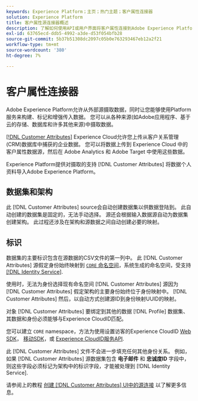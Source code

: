 ```yaml
---
keywords: Experience Platform；主页；热门主题；客户属性连接器
solution: Experience Platform
title: 客户属性源连接器概述
description: 了解如何使用API或用户界面将客户属性连接到Adobe Experience Platform
exl-id: 63765ecd-ddb5-4992-a3de-d53f054bfb28
source-git-commit: 5b37b51308dc2097c05b0e763293467eb12a2f21
workflow-type: tm+mt
source-wordcount: '380'
ht-degree: 7%

---
```


# 客户属性连接器

Adobe Experience Platform允许从外部源摄取数据，同时让您能够使用Platform服务来构建、标记和增强传入数据。 您可以从各种来源(如Adobe应用程序、基于云的存储、数据库和许多其他来源)中摄取数据。

[[!DNL Customer Attributes]](https://experienceleague.adobe.com/docs/core-services/interface/services/customer-attributes/attributes.html?lang=zh-Hans) Experience Cloud允许您上传从客户关系管理(CRM)数据库中捕获的企业数据。 您可以将数据上传到 Experience Cloud 中的客户属性数据源，然后在 Adobe Analytics 和 Adobe Target 中使用这些数据。

Experience Platform提供对摄取的支持 [!DNL Customer Attributes] 将数据个人资料导入Adobe Experience Platform。

## 数据集和架构

此 [!DNL Customer Attributes] source会自动创建数据集以供数据登陆到。 此自动创建的数据集是固定的，无法手动选择。 源还会根据输入数据源自动为数据集创建架构。 此过程还涉及在架构和源数据之间自动创建必要的映射。

## 标识

数据集的主要标识包含在源数据的CSV文件的第一列中。 此 [!DNL Customer Attributes] 源假定身份始终映射到 [`CORE` 命名空间](../../../identity-service/features/namespaces.md)，系统生成的命名空间，受支持 [[!DNL Identity Service]](../../../identity-service/home.md).

使用时，无法为身份选择现有命名空间 [!DNL Customer Attributes] 源因为 [!DNL Customer Attributes] 假定架构的主要身份始终位于身份映射中。 [!DNL Customer Attributes] 然后，以自动方式创建源ID到身份映射UUID的映射。

对象 [!DNL Customer Attributes] 要绑定到其他的数据 [!DNL Profile] 数据集、其数据和身份必须能够与Experience CloudID匹配。

您可以建立 `CORE` namespace，方法为使用设置访客的Experience CloudID [Web SDK](/help/web-sdk/identity/overview.md)， [移动SDK](https://developer.adobe.com/client-sdks/documentation/mobile-core/identity/)，或 [Experience CloudID服务API](https://experienceleague.adobe.com/docs/id-service/using/intro/overview.html?lang=zh-Hans).

此 [!DNL Customer Attributes] 文件不会进一步填充任何其他身份关系。 例如，如果 [!DNL Customer Attributes] 源数据集包含 **电子邮件** 和 **忠诚度ID** 字段中，则这些字段必须标记为架构中的标识字段，才能被处理到 [!DNL Identity Service].

请参阅上的教程 [创建 [!DNL Customer Attributes] UI中的源连接](../../tutorials/ui/create/adobe-applications/customer-attributes.md) 以了解更多信息。
